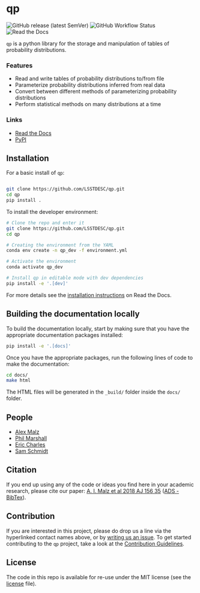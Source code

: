 # qp

![GitHub release (latest SemVer)](https://img.shields.io/github/v/release/LSSTDESC/qp)
![GitHub Workflow Status](https://img.shields.io/github/actions/workflow/status/LSSTDESC/qp/python-package.yml)
![Read the Docs](https://img.shields.io/readthedocs/qp)

`qp` is a python library for the storage and manipulation of tables of probability distributions.

### Features

- Read and write tables of probability distributions to/from file
- Parameterize probability distributions inferred from real data
- Convert between different methods of parameterizing probability distributions
- Perform statistical methods on many distributions at a time

### Links

- [Read the Docs](http://qp.readthedocs.io/)
- [PyPI](https://pypi.org/project/qp-prob/)

## Installation

For a basic install of `qp`:

```bash

git clone https://github.com/LSSTDESC/qp.git
cd qp
pip install .

```

To install the developer environment:

```bash
# Clone the repo and enter it
git clone https://github.com/LSSTDESC/qp.git
cd qp

# Creating the environment from the YAML
conda env create -n qp_dev -f environment.yml

# Activate the environment
conda activate qp_dev

# Install qp in editable mode with dev dependencies
pip install -e '.[dev]'
```

For more details see the [installation instructions](http://qp.readthedocs.io/user_guide/installation.html) on Read the Docs.

## Building the documentation locally

To build the documentation locally, start by making sure that you have the appropriate documentation packages installed:

```bash
pip install -e '.[docs]'

```

Once you have the appropriate packages, run the following lines of code to make the documentation:

```bash
cd docs/
make html

```

The HTML files will be generated in the `_build/` folder inside the `docs/` folder.

## People

- [Alex Malz](https://github.com/LSSTDESC/qp/issues/new?body=@aimalz)
- [Phil Marshall](https://github.com/LSSTDESC/qp/issues/new?body=@drphilmarshall)
- [Eric Charles](https://github.com/LSSTDESC/qp/issues/new?body=@eacharles)
- [Sam Schmidt](https://github.com/LSSTDESC/qp/issues/new?body=@sschmidt)

## Citation

If you end up using any of the code or ideas you find here in your academic research, please cite our paper: [A. I. Malz et al 2018 AJ 156 35](https://ui.adsabs.harvard.edu/abs/2018AJ....156...35M/abstract) ([ADS - BibTex](https://ui.adsabs.harvard.edu/abs/2018AJ....156...35M/exportcitation)).

## Contribution

If you are interested in this project, please do drop us a line via the hyperlinked contact names above, or by [writing us an issue](https://github.com/LSSTDESC/qp/issues/new). To get started contributing to the `qp` project, take a look at the [Contribution Guidelines](http://qp.readthedocs.io/developer_docs/contribution.html).

## License

The code in this repo is available for re-use under the MIT license (see the [license](./LICENSE) file).
